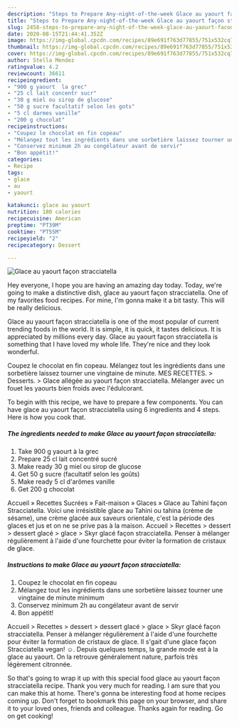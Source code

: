 ```yaml
---
description: "Steps to Prepare Any-night-of-the-week Glace au yaourt façon stracciatella"
title: "Steps to Prepare Any-night-of-the-week Glace au yaourt façon stracciatella"
slug: 2458-steps-to-prepare-any-night-of-the-week-glace-au-yaourt-facon-stracciatella
date: 2020-08-15T21:44:41.352Z
image: https://img-global.cpcdn.com/recipes/89e691f763d77855/751x532cq70/glace-au-yaourt-facon-stracciatella-photo-principale-de-la-recette.jpg
thumbnail: https://img-global.cpcdn.com/recipes/89e691f763d77855/751x532cq70/glace-au-yaourt-facon-stracciatella-photo-principale-de-la-recette.jpg
cover: https://img-global.cpcdn.com/recipes/89e691f763d77855/751x532cq70/glace-au-yaourt-facon-stracciatella-photo-principale-de-la-recette.jpg
author: Stella Mendez
ratingvalue: 4.2
reviewcount: 36611
recipeingredient:
- "900 g yaourt  la grec"
- "25 cl lait concentr sucr"
- "30 g miel ou sirop de glucose"
- "50 g sucre facultatif selon les gots"
- "5 cl darmes vanille"
- "200 g chocolat"
recipeinstructions:
- "Coupez le chocolat en fin copeau"
- "Mélangez tout les ingrédients dans une sorbetière laissez tourner une vingtaine de minute minimum"
- "Conservez minimum 2h au congélateur avant de servir"
- "Bon appétit!"
categories:
- Recipe
tags:
- glace
- au
- yaourt

katakunci: glace au yaourt 
nutrition: 180 calories
recipecuisine: American
preptime: "PT39M"
cooktime: "PT55M"
recipeyield: "2"
recipecategory: Dessert

---
```



![Glace au yaourt façon stracciatella](https://img-global.cpcdn.com/recipes/89e691f763d77855/751x532cq70/glace-au-yaourt-facon-stracciatella-photo-principale-de-la-recette.jpg)

Hey everyone, I hope you are having an amazing day today. Today, we're going to make a distinctive dish, glace au yaourt façon stracciatella. One of my favorites food recipes. For mine, I'm gonna make it a bit tasty. This will be really delicious.

Glace au yaourt façon stracciatella is one of the most popular of current trending foods in the world. It is simple, it is quick, it tastes delicious. It is appreciated by millions every day. Glace au yaourt façon stracciatella is something that I have loved my whole life. They're nice and they look wonderful.

Coupez le chocolat en fin copeau. Mélangez tout les ingrédients dans une sorbetière laissez tourner une vingtaine de minute. MES RECETTES. &gt; Desserts. &gt; Glace allégée au yaourt façon stracciatella. Mélanger avec un fouet les yaourts bien froids avec l&#39;édulcorant.


To begin with this recipe, we have to prepare a few components. You can have glace au yaourt façon stracciatella using 6 ingredients and 4 steps. Here is how you cook that.

<!--inarticleads1-->

##### The ingredients needed to make Glace au yaourt façon stracciatella:

1. Take 900 g yaourt à la grec
1. Prepare 25 cl lait concentré sucré
1. Make ready 30 g miel ou sirop de glucose
1. Get 50 g sucre (facultatif selon les goûts)
1. Make ready 5 cl d&#39;arômes vanille
1. Get 200 g chocolat


Accueil » Recettes Sucrées » Fait-maison » Glaces » Glace au Tahini façon Stracciatella. Voici une irrésistible glace au Tahini ou tahina (crème de sésame), une crème glacée aux saveurs orientale, c&#39;est la période des glaces et jus et on ne se prive pas à la maison. Accueil &gt; Recettes &gt; dessert &gt; dessert glacé &gt; glace &gt; Skyr glacé façon stracciatella. Penser à mélanger régulièrement à l&#39;aide d&#39;une fourchette pour éviter la formation de cristaux de glace. 

<!--inarticleads2-->

##### Instructions to make Glace au yaourt façon stracciatella:

1. Coupez le chocolat en fin copeau
1. Mélangez tout les ingrédients dans une sorbetière laissez tourner une vingtaine de minute minimum
1. Conservez minimum 2h au congélateur avant de servir
1. Bon appétit!


Accueil &gt; Recettes &gt; dessert &gt; dessert glacé &gt; glace &gt; Skyr glacé façon stracciatella. Penser à mélanger régulièrement à l&#39;aide d&#39;une fourchette pour éviter la formation de cristaux de glace. Il s&#39;gait d&#39;une glace façon Stracciatella vegan! ☺. Depuis quelques temps, la grande mode est à la glace au yaourt. On la retrouve généralement nature, parfois très légèrement citronnée. 

So that's going to wrap it up with this special food glace au yaourt façon stracciatella recipe. Thank you very much for reading. I am sure that you can make this at home. There's gonna be interesting food at home recipes coming up. Don't forget to bookmark this page on your browser, and share it to your loved ones, friends and colleague. Thanks again for reading. Go on get cooking!
